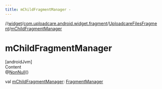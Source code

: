 ```yaml
---
title: mChildFragmentManager -
---
```

//[widget](../../index.md)/[com.uploadcare.android.widget.fragment](../index.md)/[UploadcareFilesFragment](index.md)/[mChildFragmentManager](m-child-fragment-manager.md)



# mChildFragmentManager  
[androidJvm]  
Content  
@[NonNull](https://developer.android.com/reference/kotlin/androidx/annotation/NonNull.html)()  
  
val [mChildFragmentManager](m-child-fragment-manager.md): [FragmentManager](https://developer.android.com/reference/kotlin/androidx/fragment/app/FragmentManager.html)  



